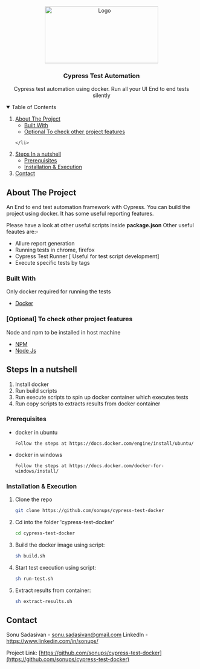 <!--
*** Thanks for checking out the Best-README-Template. If you have a suggestion
*** that would make this better, please fork the repo and create a pull request
*** or simply open an issue with the tag "enhancement".
*** Thanks again! Now go create something AMAZING! :D
-->



<!-- PROJECT SHIELDS -->
<!--
*** I'm using markdown "reference style" links for readability.
*** Reference links are enclosed in brackets [ ] instead of parentheses ( ).
*** See the bottom of this document for the declaration of the reference variables
*** for contributors-url, forks-url, etc. This is an optional, concise syntax you may use.
*** https://www.markdownguide.org/basic-syntax/#reference-style-links
-->


<!-- PROJECT LOGO -->
<br />
<p align="center">
  <a href="https://github.com/sonups/cypress-test-docker">
    <img src="https://hackernoon.com/hn-images/1*IrV85j4bpBjZocD5jVnCHQ.jpeg" alt="Logo" width="300" height="150">
  </a>
  <h3 align="center">Cypress Test Automation</h3>
  <p align="center">
    Cypress test automation using docker. Run all your UI End to end tests silently 

</p>

<!-- TABLE OF CONTENTS -->
<details open="open">
  <summary>Table of Contents</summary>
  <ol>
    <li>
      <a href="#about-the-project">About The Project</a>
      <ul>
        <li><a href="#built-with">Built With</a></li>
      </ul>
        <ul>
        <li><a href="#optional-to-check-other-project-features">Optional To check other project features</a></li>
      </ul>
      
    </li>
  <li>
      <a href="#steps-in-a-nutshell">Steps In a nutshell</a>
      <ul>
        <li><a href="#prerequisites">Prerequisites</a></li>
        <li><a href="#installation--execution">Installation & Execution</a></li>
      </ul>
    </li>
    <li><a href="#contact">Contact</a></li>
  </ol>
</details>



<!-- ABOUT THE PROJECT -->
## About The Project


An End to end test automation framework with Cypress. You can build the project using docker. It has some useful reporting features.

Please have a look at other useful scripts inside  **package.json**
Other useful feautes are:-
 - Allure report generation
 - Running tests in chrome, firefox 
 - Cypress Test Runner [ Useful for test script development]
 - Execute specific tests by tags 

### Built With

Only docker required for running the tests
* [Docker](https://www.docker.com/)

### [Optional] To check other project features
Node and npm to be installed in host machine

* [NPM](https://www.npmjs.com/)
* [Node Js](https://nodejs.org/en/)




<!-- GETTING STARTED -->
## Steps In a nutshell

1. Install docker 
2. Run build scripts 
3. Run execute scripts to spin up docker container which executes tests
4. Run copy scripts to extracts results from docker container

### Prerequisites

* docker in ubuntu 
  ```
  Follow the steps at https://docs.docker.com/engine/install/ubuntu/
  ```

* docker in windows  
  ```
  Follow the steps at https://docs.docker.com/docker-for-windows/install/
  ```

### Installation & Execution

1. Clone the repo
   ```sh
   git clone https://github.com/sonups/cypress-test-docker
   ```
2. Cd into the folder 'cypress-test-docker'
   ```sh
   cd cypress-test-docker
   ```
3. Build the docker image using script:
   ```sh
   sh build.sh
   ```
4. Start test execution using script:
   ```sh
   sh run-test.sh
   ```   
5. Extract results from container:
   ```sh
   sh extract-results.sh
   ```   
   

<!-- CONTACT -->
## Contact

Sonu Sadasivan - sonu.sadasivan@gmail.com
LinkedIn - https://www.linkedin.com/in/sonups/

Project Link: [https://github.com/sonups/cypress-test-docker](https://github.com/sonups/cypress-test-docker)

